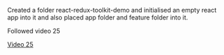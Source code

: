 <p>Created a folder react-redux-toolkit-demo and initialised an empty react app into it and also placed app folder and feature folder into it.</p>

<p>Followed video 25</p>
<a href="https://www.youtube.com/watch?v=VfRGyfw7kGY">Video 25</p>

